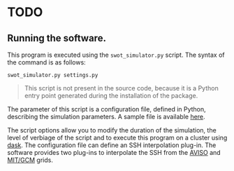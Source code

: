 # TODO

## Running the software.

This program is executed using the ``swot_simulator.py`` script. The syntax of
the command is as follows:

    swot_simulator.py settings.py

> This script is not present in the source code, because it is a Python entry
> point generated during the installation of the package.

The parameter of this script is a configuration file, defined in Python,
describing the simulation parameters. A sample file is available
[here](docs/source/settings.py).

The script options allow you to modify the duration of the simulation, the
level of verbiage of the script and to execute this program on a cluster using
[dask](https://docs.dask.org/en/latest/). The configuration file can define an
SSH interpolation plug-in. The software provides two plug-ins to interpolate
the SSH from the
[AVISO](http://marine.copernicus.eu/services-portfolio/access-to-products/?option=com_csw&view=details&product_id=SEALEVEL_GLO_PHY_CLIMATE_L4_REP_OBSERVATIONS_008_057)
and [MIT/GCM](http://online.kitp.ucsb.edu/online/blayers18/menemenlis/) grids.
